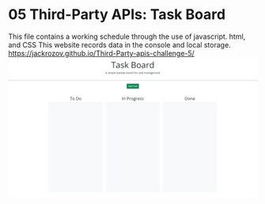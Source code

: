 # 05 Third-Party APIs: Task Board
This file contains a working schedule through the use of javascript. html, and CSS
This website records data in the console and local storage.
https://jackrozov.github.io/Third-Party-apis-challenge-5/
![alt text](assets/Images/05-third-party-apis-homework-demo.gif)
